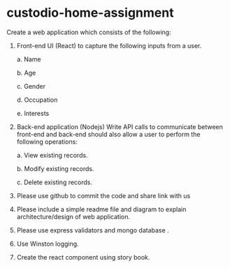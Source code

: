 # custodio-home-assignment

Create a web application which consists of the following:

1. Front-end UI (React) to capture the following inputs from a user.

    a. Name

    b. Age

    c. Gender

    d. Occupation

    e. Interests

2. Back-end application (Nodejs) Write API calls to communicate between front-end and back-end should also allow a user to perform the following operations:

    a. View existing records.

    b. Modify existing records.

    c. Delete existing records.

3. Please use github to commit the code and share link with us

4. Please include a simple readme file and diagram to explain architecture/design of web application.

5. Please use express validators and mongo database .

6. Use Winston logging.

7. Create the react component using story book.
